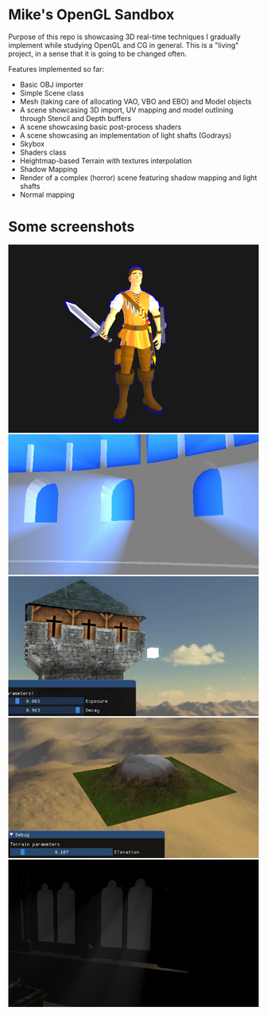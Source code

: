 # Mike's OpenGL Sandbox

Purpose of this repo is showcasing 3D real-time techniques I gradually implement while studying OpenGL and CG in general. This is a "living" project, in a sense that it is going to be changed often.

Features implemented so far:
- Basic OBJ importer
- Simple Scene class
- Mesh (taking care of allocating VAO, VBO and EBO) and Model objects
- A scene showcasing 3D import, UV mapping and model outlining through Stencil and Depth buffers
- A scene showcasing basic post-process shaders
- A scene showcasing an implementation of light shafts (Godrays)
- Skybox
- Shaders class
- Heightmap-based Terrain with textures interpolation
- Shadow Mapping
- Render of a complex (horror) scene featuring shadow mapping and light shafts
- Normal mapping

# Some screenshots
![3D Model with outline](screenshots/outline.png)
![Basic light shafts](screenshots/lightshafts_1.gif)
![Light shafts, 3D model and skybox](screenshots/lightshafts_2.gif)
![Heightmap based terrain](screenshots/terrain.gif)
![Crypt with Shadows and Light shafts](screenshots/crypt.gif)
